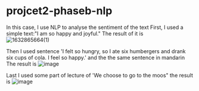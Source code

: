 # projcet2-phaseb-nlp
In this case, I use NLP to analyse the sentiment of the text
First, I used a simple text:"I am so happy and joyful."
The result of it is  
![1632865664(1)](https://user-images.githubusercontent.com/90472030/135170408-27656359-4b63-4ce9-9e69-f4f4e0fbfbc8.jpg)

Then I used sentence 'I felt so hungry, so I ate six humbergers and drank six cups of cola. I feel so happy.' and the the same sentence in mandarin
The result is 
![image](https://user-images.githubusercontent.com/90472030/135170611-d5810d0f-77b9-45ed-a65b-9bf7647ad77e.png)

Last I used some part of lecture of 'We choose to go to the moos"
the result is 
![image](https://user-images.githubusercontent.com/90472030/135170714-18e9635f-2e5c-4cd9-8777-c6be3ef70358.png)
